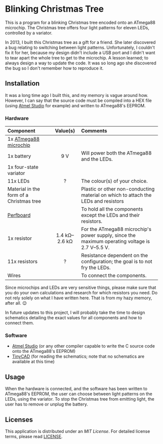 # Blinking Christmas Tree
This is a program for a blinking Christmas tree encoded onto an ATmega88 microchip. The Christmas tree offers four light patterns for eleven LEDs, controlled by a variator.

In 2013, I built this Christmas tree as a gift for a friend. She later discovered a bug relating to switching between light patterns. Unfortunately, I couldn't fix it for her, because my design didn't include a USB port and I didn't want to tear apart the whole tree to get to the microchip. A lesson learned; to always design a way to update the code. It was so long ago she discovered the bug so I don't remember how to reproduce it.

## Installation
It was a long time ago I built this, and my memory is vague around how. However, I can say that the source code must be compiled into a HEX file (using [Atmel Studio][2] for example) and written to ATmega88's EEPROM.

### Hardware
Component | Value(s) | Comments
:--- | :---: | :---
1x [ATmega88 microchip][1] | |
1x battery | 9&nbsp;V | Will power both the ATmega88 and the LEDs.
1x four-state variator | |
11x LEDs | ? | The colour(s) of your choice.
Material in the form of a Christmas tree | | Plastic or other non-conducting material on which to attach the LEDs and resistors
[Perfboard][4] | | To hold all the components except the LEDs and their resistors.
1x resistor | 1.4&nbsp;kΩ&ndash;2.6&nbsp;kΩ | For the ATmega88 microchip's power supply, since the maximum operating voltage is 2.7&nbsp;V&ndash;5.5&nbsp;V.
11x resistors | ? | Resistance dependent on the configuration; the goal is to not fry the LEDs.
Wires | | To connect the components.

Since microchips and LEDs are very sensitive things, please make sure that you do your own calculations and research for which resistors you need. Do not rely solely on what I have written here. That is from my hazy memory, after all. :wink:

In future updates to this project, I will probably take the time to design schematics detailing the exact values for all components and how to connect them.

### Software
* [Atmel Studio][2] (or any other compiler capable to write the C source code onto the ATmega88's EEPROM)
* [TinyCAD][3] (for reading the schematics; note that no schematics are available at this time)

## Usage
When the hardware is connected, and the software has been written to ATmega88's EEPROM, the user can choose between light patterns on the LEDs, using the variator. To stop the Christmas tree from emitting light, the user has to remove or unplug the battery.

## Licenses
This application is distributed under an *MIT License*. For detailed license terms, please read [LICENSE][5].

[1]: http://www.microchip.com/wwwproducts/en/ATmega88
[2]: https://www.microchip.com/mplab/avr-support/atmel-studio-7
[3]: https://sourceforge.net/projects/tinycad/
[4]: https://en.wikipedia.org/wiki/Perfboard
[5]: LICENSE
